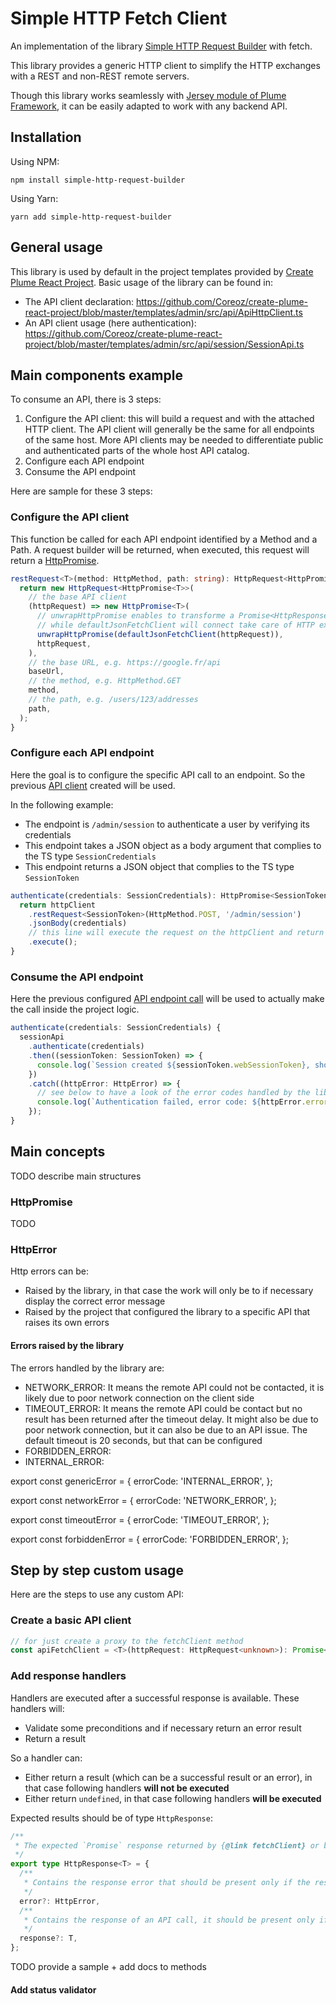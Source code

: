 Simple HTTP Fetch Client
========================
An implementation of the library [Simple HTTP Request Builder](https://github.com/Coreoz/simple-http-request-builder) with fetch.

This library provides a generic HTTP client to simplify the HTTP exchanges with a REST and non-REST remote servers.

Though this library works seamlessly with [Jersey module of Plume Framework](https://github.com/Coreoz/Plume/tree/master/plume-web-jersey), it can be easily adapted to work with any backend API.

Installation
------------
Using NPM:
```
npm install simple-http-request-builder
```

Using Yarn:
```
yarn add simple-http-request-builder
```

General usage
-------------
This library is used by default in the project templates provided by
[Create Plume React Project](https://github.com/Coreoz/create-plume-react-project).
Basic usage of the library can be found in:
- The API client declaration: <https://github.com/Coreoz/create-plume-react-project/blob/master/templates/admin/src/api/ApiHttpClient.ts>
- An API client usage (here authentication): <https://github.com/Coreoz/create-plume-react-project/blob/master/templates/admin/src/api/session/SessionApi.ts>

Main components example
-----------------------
To consume an API, there is 3 steps:
1. Configure the API client: this will build a request and with the attached HTTP client. The API client will generally be the same for all endpoints of the same host. More API clients may be needed to differentiate public and authenticated parts of the whole host API catalog.
2. Configure each API endpoint
3. Consume the API endpoint

Here are sample for these 3 steps:
### Configure the API client
This function be called for each API endpoint identified by a Method and a Path.
A request builder will be returned, when executed, this request will return a [HttpPromise<T>](#httppromise).

```typescript
restRequest<T>(method: HttpMethod, path: string): HttpRequest<HttpPromise<T>> {
  return new HttpRequest<HttpPromise<T>>(
    // the base API client
    (httpRequest) => new HttpPromise<T>(
      // unwrapHttpPromise enables to transforme a Promise<HttpResponse<T>> result to a HttpPromise<T> result
      // while defaultJsonFetchClient will connect take care of HTTP exchange and try to parse the result to a JSON T object (the generic parameter that represents the type we are waiting for)
      unwrapHttpPromise(defaultJsonFetchClient(httpRequest)),
      httpRequest,
    ),
    // the base URL, e.g. https://google.fr/api
    baseUrl,
    // the method, e.g. HttpMethod.GET
    method,
    // the path, e.g. /users/123/addresses
    path,
  );
}
```

### Configure each API endpoint
Here the goal is to configure the specific API call to an endpoint. So the previous [API client](#configure-the-api-client) created will be used.

In the following example:
- The endpoint is `/admin/session` to authenticate a user by verifying its credentials
- This endpoint takes a JSON object as a body argument that complies to the TS type `SessionCredentials`
- This endpoint returns a JSON object that complies to the TS type `SessionToken`

```typescript
authenticate(credentials: SessionCredentials): HttpPromise<SessionToken>  {
  return httpClient
    .restRequest<SessionToken>(HttpMethod.POST, '/admin/session')
    .jsonBody(credentials)
    // this line will execute the request on the httpClient and return the result promise
    .execute();
}
```

### Consume the API endpoint
Here the previous configured [API endpoint call](#configure-each-api-endpoint) will be used to actually make the call inside the project logic.

```typescript
authenticate(credentials: SessionCredentials) {
  sessionApi
    .authenticate(credentials)
    .then((sessionToken: SessionToken) => {
      console.log(`Session created ${sessionToken.webSessionToken}, should grant access to the user`);
    })
    .catch((httpError: HttpError) => {
      // see below to have a look of the error codes handled by the library and how to configure you owns errors
      console.log(`Authentication failed, error code: ${httpError.errorCode}`);
    });
}
```

Main concepts
-------------
TODO describe main structures

### HttpPromise
TODO

### HttpError
Http errors can be:
- Raised by the library, in that case the work will only be to if necessary display the correct error message
- Raised by the project that configured the library to a specific API that raises its own errors

#### Errors raised by the library
The errors handled by the library are:
- NETWORK_ERROR: It means the remote API could not be contacted, it is likely due to poor network connection on the client side
- TIMEOUT_ERROR: It means the remote API could be contact but no result has been returned after the timeout delay. It might also be due to poor network connection, but it can also be due to an API issue. The default timeout is 20 seconds, but that can be configured
- FORBIDDEN_ERROR:
- INTERNAL_ERROR: 

export const genericError = {
errorCode: 'INTERNAL_ERROR',
};

export const networkError = {
errorCode: 'NETWORK_ERROR',
};

export const timeoutError = {
errorCode: 'TIMEOUT_ERROR',
};

export const forbiddenError = {
errorCode: 'FORBIDDEN_ERROR',
};

Step by step custom usage
-------------------------
Here are the steps to use any custom API:

### Create a basic API client
```typescript
// for just create a proxy to the fetchClient method
const apiFetchClient = <T>(httpRequest: HttpRequest<unknown>): Promise<HttpResponse<T>> => fetchClient(httpRequest);
```

### Add response handlers
Handlers are executed after a successful response is available.
These handlers will:
- Validate some preconditions and if necessary return an error result
- Return a result

So a handler can:
- Either return a result (which can be a successful result or an error), in that case following handlers **will not be executed**
- Either return `undefined`, in that case following handlers **will be executed**

Expected results should be of type `HttpResponse`:
```typescript
/**
 * The expected `Promise` response returned by {@link fetchClient} or by {@link FetchResponseHandler}
 */
export type HttpResponse<T> = {
  /**
   * Contains the response error that should be present only if the response must be considered as an error
   */
  error?: HttpError,
  /**
   * Contains the response of an API call, it should be present only if the response is not considered as an error
   */
  response?: T,
};
```

TODO provide a sample + add docs to methods

#### Add status validator
